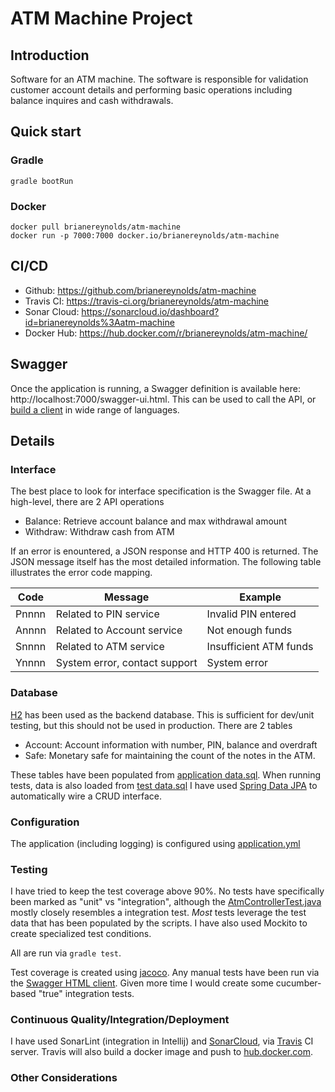 # ATM Machine Project

## Introduction
Software for an ATM machine. The software is responsible for validation customer account details
and performing basic operations including balance inquires and cash withdrawals.

## Quick start

### Gradle
```
gradle bootRun
```

### Docker
```
docker pull brianereynolds/atm-machine
docker run -p 7000:7000 docker.io/brianereynolds/atm-machine
```

## CI/CD
* Github: https://github.com/brianereynolds/atm-machine
* Travis CI: https://travis-ci.org/brianereynolds/atm-machine
* Sonar Cloud: https://sonarcloud.io/dashboard?id=brianereynolds%3Aatm-machine
* Docker Hub: https://hub.docker.com/r/brianereynolds/atm-machine/

## Swagger
Once the application is running, a Swagger definition is available here: http://localhost:7000/swagger-ui.html.
This can be used to call the API, or [build a client](https://github.com/swagger-api/swagger-codegen) in wide range of languages.

## Details
### Interface
The best place to look for interface specification is the Swagger file. At a high-level, there are 2 API operations
 - Balance: Retrieve account balance and max withdrawal amount
 - Withdraw: Withdraw cash from ATM

If an error is enountered, a JSON response and HTTP 400 is returned. The JSON message itself has the most detailed information.
The following table illustrates the error code mapping.

|Code   | Message                           | Example                |
|-------|-----------------------------------| ---------------------- |
|Pnnnn  | Related to PIN service            | Invalid PIN entered    |
|Annnn  | Related to Account service        | Not enough funds       |
|Snnnn  | Related to ATM service            | Insufficient ATM funds |
|Ynnnn  | System error, contact support     | System error           |

### Database
[H2](https://en.wikipedia.org/wiki/H2_(DBMS)) has been used as the backend database. This is sufficient
for dev/unit testing, but this should not be used in production. There are 2 tables

 - Account: Account information with number, PIN, balance and overdraft
 - Safe: Monetary safe for maintaining the count of the notes in the ATM.

These tables have been populated from [application data.sql](src/main/resources/data.sql).
When running tests, data is also loaded from [test data.sql](src/test/resources/data.sql)
I have used [Spring Data JPA](https://projects.spring.io/spring-data-jpa/) to automatically wire a CRUD interface.

### Configuration
The application (including logging) is configured using [application.yml](src/main/resources/application.yml)

### Testing
I have tried to keep the test coverage above 90%. No tests have specifically been marked as "unit" vs "integration", although the [AtmControllerTest.java](src/test/java/com/mybank/atm/controller/AtmControllerTest.java) mostly closely resembles a integration test.
_Most_ tests leverage the test data that has been populated by the scripts. I have also used Mockito to create specialized test conditions.

All are run via
```gradle test```.

Test coverage is created using [jacoco](http://www.eclemma.org/jacoco/).
Any manual tests have been run via the [Swagger HTML client](http://localhost:7000/swagger-ui.html).
Given more time I would create some cucumber-based "true" integration tests.

### Continuous Quality/Integration/Deployment
I have used SonarLint (integration in Intellij) and
[SonarCloud](https://sonarcloud.io/dashboard?id=brianereynolds%3Aatm-machine),
via [Travis](https://travis-ci.org/brianereynolds/atm-machine) CI server. Travis will also build a docker image and push to [hub.docker.com](https://hub.docker.com).

### Other Considerations
